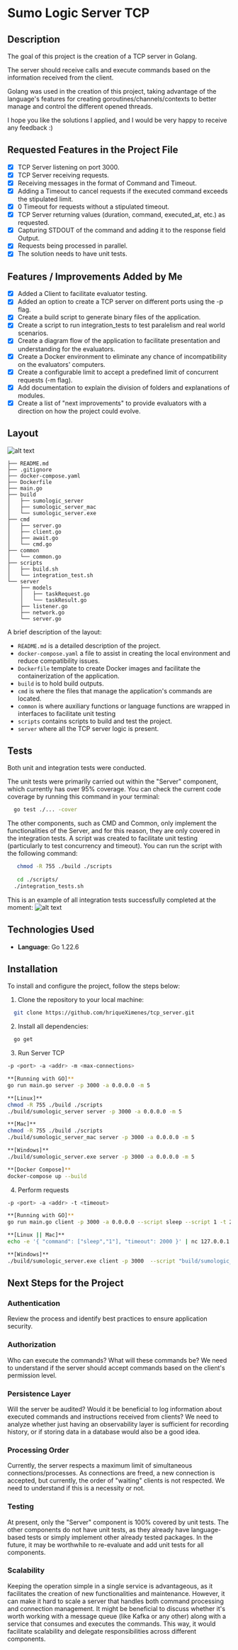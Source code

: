 # Sumo Logic Server TCP

## Description

The goal of this project is the creation of a TCP server in Golang.

The server should receive calls and execute commands based on the information received from the client.

Golang was used in the creation of this project, taking advantage of the language's features for creating goroutines/channels/contexts to better manage and control the different opened threads.

I hope you like the solutions I applied, and I would be very happy to receive any feedback :)

## Requested Features in the Project File

- [x] TCP Server listening on port 3000.
- [x] TCP Server receiving requests.
- [x] Receiving messages in the format of Command and Timeout.
- [x] Adding a Timeout to cancel requests if the executed command exceeds the stipulated limit.
- [x] 0 Timeout for requests without a stipulated timeout.
- [x] TCP Server returning values (duration, command, executed_at, etc.) as requested.
- [x] Capturing STDOUT of the command and adding it to the response field Output.
- [x] Requests being processed in parallel.
- [x] The solution needs to have unit tests.

## Features / Improvements Added by Me

- [x] Added a Client to facilitate evaluator testing.
- [x] Added an option to create a TCP server on different ports using the -p flag.
- [x] Create a build script to generate binary files of the application.
- [x] Create a script to run integration_tests to test paralelism and real world scenarios.
- [x] Create a diagram flow of the application to facilitate presentation and understanding for the evaluators.
- [x] Create a Docker environment to eliminate any chance of incompatibility on the evaluators' computers.
- [x] Create a configurable limit to accept a predefined limit of concurrent requests (-m flag).
- [x] Add documentation to explain the division of folders and explanations of modules.
- [x] Create a list of "next improvements" to provide evaluators with a direction on how the project could evolve.

## Layout

![alt text](https://iili.io/2IvxhHg.png)

```tree
├── README.md
├── .gitignore
├── docker-compose.yaml
├── Dockerfile
├── main.go
├── build
│   ├── sumologic_server
│   ├── sumologic_server_mac
│   └── sumologic_server.exe
├── cmd
│   ├── server.go
│   ├── client.go
│   ├── await.go
│   └── cmd.go
├── common
│   └── common.go
├── scripts
│   ├── build.sh
│   └── integration_test.sh
└── server
    ├── models
    │   ├── taskRequest.go
    │   └── taskResult.go
    ├── listener.go
    ├── network.go
    └── server.go
```

A brief description of the layout:

* `README.md` is a detailed description of the project.
* `docker-compose.yaml` a file to assist in creating the local environment and reduce compatibility issues.
* `Dockerfile` template to create Docker images and facilitate the containerization of the application.
* `build` is to hold build outputs.
* `cmd` is where the files that manage the application's commands are located.
* `common` is where auxiliary functions or language functions are wrapped in interfaces to facilitate unit testing
* `scripts` contains scripts to build and test the project.
* `server` where all the TCP server logic is present.

## Tests

Both unit and integration tests were conducted.

The unit tests were primarily carried out within the "Server" component, which currently has over 95% coverage. You can check the current code coverage by running this command in your terminal:
 ```bash
   go test ./... -cover
```

The other components, such as CMD and Common, only implement the functionalities of the Server, and for this reason, they are only covered in the integration tests.
A script was created to facilitate unit testing (particularly to test concurrency and timeout). You can run the script with the following command:
 ```bash
    chmod -R 755 ./build ./scripts
    
    cd ./scripts/
   ./integration_tests.sh
```
This is an example of all integration tests successfully completed at the moment:
![alt text](https://iili.io/2IvcPoX.png)

## Technologies Used

- **Language**: Go 1.22.6

## Installation

To install and configure the project, follow the steps below:

1. Clone the repository to your local machine:
 ```bash
   git clone https://github.com/hriqueXimenes/tcp_server.git
```
2. Install all dependencies:
```bash
  go get
```
3. Run Server TCP
```bash
-p <port> -a <addr> -m <max-connections>

**[Running with GO]**
go run main.go server -p 3000 -a 0.0.0.0 -m 5

**[Linux]**
chmod -R 755 ./build ./scripts
./build/sumologic_server server -p 3000 -a 0.0.0.0 -m 5

**[Mac]**
chmod -R 755 ./build ./scripts
./build/sumologic_server_mac server -p 3000 -a 0.0.0.0 -m 5

**[Windows]**
./build/sumologic_server.exe server -p 3000 -a 0.0.0.0 -m 5

**[Docker Compose]**
docker-compose up --build
```
4. Perform requests
```bash
-p <port> -a <addr> -t <timeout>

**[Running with GO]**
go run main.go client -p 3000 -a 0.0.0.0 --script sleep --script 1 -t 2000

**[Linux || Mac]**
echo -e '{ "command": ["sleep","1"], "timeout": 2000 }' | nc 127.0.0.1 3000

**[Windows]**
./build/sumologic_server.exe client -p 3000  --script "build/sumologic_server.exe" --script "await" --script "-t" --script "1000" -t 3000
```

## Next Steps for the Project

### Authentication
Review the process and identify best practices to ensure application security.

### Authorization
Who can execute the commands? What will these commands be? We need to understand if the server should accept commands based on the client's permission level.

### Persistence Layer
Will the server be audited? Would it be beneficial to log information about executed commands and instructions received from clients? We need to analyze whether just having an observability layer is sufficient for recording history, or if storing data in a database would also be a good idea.

### Processing Order
Currently, the server respects a maximum limit of simultaneous connections/processes. As connections are freed, a new connection is accepted, but currently, the order of "waiting" clients is not respected. We need to understand if this is a necessity or not.

### Testing
At present, only the "Server" component is 100% covered by unit tests. The other components do not have unit tests, as they already have language-based tests or simply implement other already tested packages. In the future, it may be worthwhile to re-evaluate and add unit tests for all components.

### Scalability
Keeping the operation simple in a single service is advantageous, as it facilitates the creation of new functionalities and maintenance. However, it can make it hard to scale a server that handles both command processing and connection management. It might be beneficial to discuss whether it's worth working with a message queue (like Kafka or any other) along with a service that consumes and executes the commands. This way, it would facilitate scalability and delegate responsibilities across different components.
